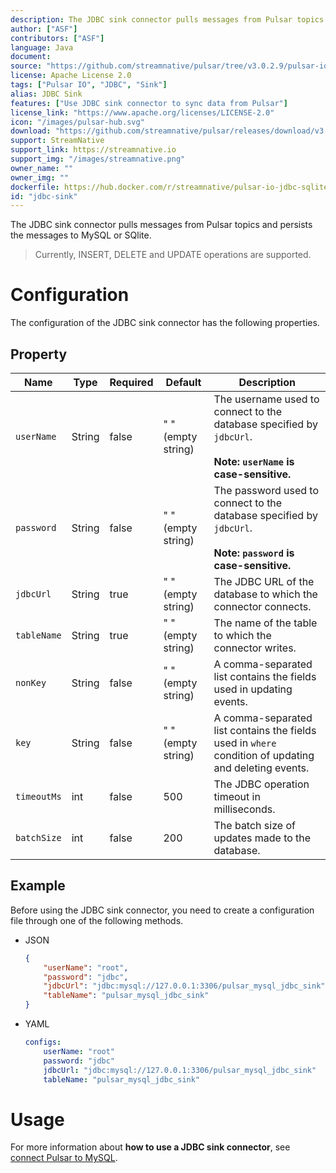 ```yaml
---
description: The JDBC sink connector pulls messages from Pulsar topics and persists the messages to MySQL or SQlite.
author: ["ASF"]
contributors: ["ASF"]
language: Java
document:
source: "https://github.com/streamnative/pulsar/tree/v3.0.2.9/pulsar-io/jdbc/sqlite"
license: Apache License 2.0
tags: ["Pulsar IO", "JDBC", "Sink"]
alias: JDBC Sink
features: ["Use JDBC sink connector to sync data from Pulsar"]
license_link: "https://www.apache.org/licenses/LICENSE-2.0"
icon: "/images/pulsar-hub.svg"
download: "https://github.com/streamnative/pulsar/releases/download/v3.0.2.9/pulsar-io-jdbc-sqlite-3.0.2.9.nar"
support: StreamNative
support_link: https://streamnative.io
support_img: "/images/streamnative.png"
owner_name: ""
owner_img: ""
dockerfile: https://hub.docker.com/r/streamnative/pulsar-io-jdbc-sqlite
id: "jdbc-sink"
---
```


The JDBC sink connector pulls messages from Pulsar topics and persists the messages to MySQL or SQlite.

> Currently, INSERT, DELETE and UPDATE operations are supported.

# Configuration 

The configuration of the JDBC sink connector has the following properties.

## Property

| Name | Type|Required | Default | Description 
|------|----------|----------|---------|-------------|
| `userName` | String|false | " " (empty string) | The username used to connect to the database specified by `jdbcUrl`.<br><br>**Note: `userName` is case-sensitive.**|
| `password` | String|false | " " (empty string)| The password used to connect to the database specified by `jdbcUrl`. <br><br>**Note: `password` is case-sensitive.**|
| `jdbcUrl` | String|true | " " (empty string) | The JDBC URL of the database to which the connector connects. |
| `tableName` | String|true | " " (empty string) | The name of the table to which the connector writes. |
| `nonKey` | String|false | " " (empty string) | A comma-separated list contains the fields used in updating events.  |
| `key` | String|false | " " (empty string) | A comma-separated list contains the fields used in `where` condition of updating and deleting events. |
| `timeoutMs` | int| false|500 | The JDBC operation timeout in milliseconds. |
| `batchSize` | int|false | 200 | The batch size of updates made to the database. |

## Example

Before using the JDBC sink connector, you need to create a configuration file through one of the following methods.

* JSON 

    ```json
    {
        "userName": "root",
        "password": "jdbc",
        "jdbcUrl": "jdbc:mysql://127.0.0.1:3306/pulsar_mysql_jdbc_sink",
        "tableName": "pulsar_mysql_jdbc_sink"
    }
    ```

* YAML

    ```yaml
    configs:
        userName: "root"
        password: "jdbc"
        jdbcUrl: "jdbc:mysql://127.0.0.1:3306/pulsar_mysql_jdbc_sink"
        tableName: "pulsar_mysql_jdbc_sink"
    ```

# Usage

For more information about **how to use a JDBC sink connector**, see [connect Pulsar to MySQL](io-quickstart.md#connect-pulsar-to-mysql).
